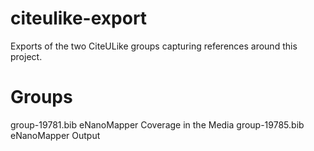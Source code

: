 # citeulike-export
Exports of the two CiteULike groups capturing references around this project.

# Groups

group-19781.bib eNanoMapper Coverage in the Media
group-19785.bib eNanoMapper Output
